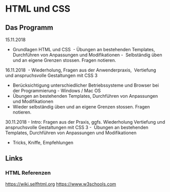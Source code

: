 # HTML und CSS

## Das Programm

15.11.2018
- Grundlagen HTML und CSS
 - Übungen an bestehenden Templates, Durchführen von Anpassungen und Modifikationen
-  Selbständig üben und an eigene Grenzen stossen. Fragen notieren. 

16.11.2018
 - Wiederholung, Fragen aus der Anwenderpraxis,  Vertiefung und anspruchsvolle Gestaltungen mit CSS 3
- Berücksichtigung unterschiedlicher Betriebssysteme und Browser bei der Programmierung - Windows / Mac OS  
- Übungen an bestehenden Templates, Durchführen von Anpassungen und Modifikationen
- Wieder selbständig üben und an eigene Grenzen stossen. Fragen notieren. 

30.11.2018
- Intro: Fragen aus der Praxis, ggfs. Wiederholung Vertiefung und anspruchsvolle Gestaltungen mit CSS 3
-  Übungen an bestehenden Templates, Durchführen von Anpassungen und Modifikationen
- Tricks, Kniffe, Empfehlungen

## Links
### HTML Referenzen
https://wiki.selfhtml.org
https://www.w3schools.com
